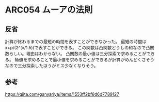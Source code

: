 # ARC054 ムーアの法則

## 反省

計算が終わるまでの最短の時間を表すことができなかった。
最短の時間はx+p/(2^(x/1.5))で表すことができる。
この関数は凸関数どうしの和なので凸関数らしい。理由はわからない。
凸関数の最小値は三分探索で求めることができる。
極値を求めることで最小値を求めることができるが計算がめんどくさそうなので三分探索したほうがミス少なくなりそう。

## 参考

<https://qiita.com/ganyariya/items/1553ff2bf8d6d7789127>
